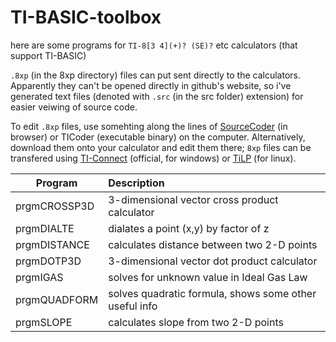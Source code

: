 # TI-BASIC-toolbox
here are some programs for `TI-8[3 4](+)? (SE)?` etc calculators (that support TI-BASIC) 

`.8xp` (in the 8xp directory) files can put sent directly to the calculators. Apparently they can't be opened directly in github's website, so i've generated text files (denoted with `.src` (in the src folder) extension) for easier veiwing of source code.


To edit `.8xp` files, use somehting along the lines of [SourceCoder](https://www.cemetech.net/sc/) (in browser) or TICoder (executable binary) on the computer.
Alternatively, download them onto your calculator and edit them there; `8xp` files can be transfered using [TI-Connect](http://education.ti.com/en/us/products/computer_software/connectivity-software/ti-connect-software/features/features-summary) (official, for windows) or [TiLP](http://lpg.ticalc.org/prj_tilp/) (for linux).

|Program     |Description                                   |
|------------|:---------------------------------------------|
|prgmCROSSP3D| 3-dimensional vector cross product calculator|
|prgmDIALTE  |  dialates a point (x,y) by factor of z|
|prgmDISTANCE| calculates distance between two 2-D points|
|prgmDOTP3D  | 3-dimensional vector dot product calculator|
|prgmIGAS    | solves for unknown value in Ideal Gas Law|
|prgmQUADFORM| solves quadratic formula, shows some other useful info|
|prgmSLOPE   | calculates slope from two 2-D points|
